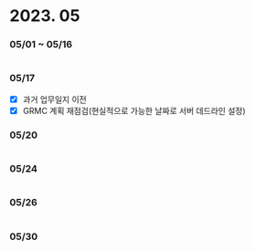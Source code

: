 # 2023. 05

### 05/01 \~ 05/16

<figure><img src="../../.gitbook/assets/image (9) (2) (2) (1) (1).png" alt=""><figcaption></figcaption></figure>

### 05/17

* [x] 과거 업무일지 이전
* [x] GRMC 계획 재점검(현실적으로 가능한 날짜로 서버 데드라인 설정)

### 05/20

<figure><img src="../../.gitbook/assets/image (11) (1).png" alt=""><figcaption></figcaption></figure>

### 05/24

<figure><img src="../../.gitbook/assets/image (8) (2) (1).png" alt=""><figcaption></figcaption></figure>

### 05/26

<figure><img src="../../.gitbook/assets/image (21) (1) (1) (1).png" alt=""><figcaption></figcaption></figure>

### 05/30

<figure><img src="../../.gitbook/assets/image (14).png" alt=""><figcaption></figcaption></figure>



